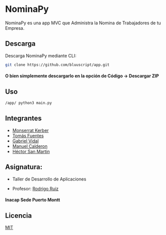 # NominaPy

NominaPy es una app MVC que Administra la Nomina de Trabajadores de tu Empresa.

## Descarga

Descarga NominaPy mediante CLI:

```bash
git clone https://github.com/bluuscript/app.git
```
#### O bien simplemente descargarlo en la opción de Código -> Descargar ZIP

## Uso

```bash
/app/ python3 main.py
```

## Integrantes
- [Monserrat Kerber]()
- [Tomás Fuentes](mailto:tomas.fuentes07@inacapmail.cl)
- [Gabriel Vidal]()
- [Manuel Calderon]()
- [Héctor San Martin]()

## Asignatura:
 - Taller de Desarrollo de   Aplicaciones

- Profesor: [Rodrigo Ruiz]()

#### Inacap Sede Puerto Montt

## Licencia

[MIT](https://choosealicense.com/licenses/mit/)